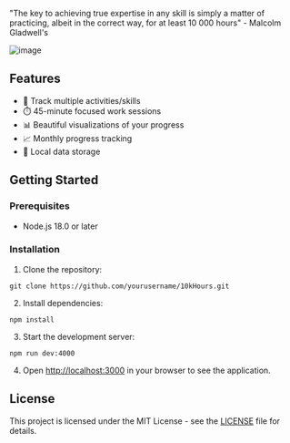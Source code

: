 "The key to achieving true expertise in any skill is simply a matter of practicing, albeit in the correct way, for at least 10 000 hours" - Malcolm Gladwell's 
 



![image](https://github.com/user-attachments/assets/4a79c758-f9a9-416f-9916-b64cf414690f)



## Features

- 🎯 Track multiple activities/skills
- ⏱️ 45-minute focused work sessions
- 📊 Beautiful visualizations of your progress
- 📈 Monthly progress tracking
- 💾 Local data storage

## Getting Started

### Prerequisites

- Node.js 18.0 or later

### Installation

1. Clone the repository:
```
git clone https://github.com/yourusername/10kHours.git
```

2. Install dependencies:
```
npm install
```

3. Start the development server:
```
npm run dev:4000
```

4. Open [http://localhost:3000](http://localhost:3000) in your browser to see the application.





## License

This project is licensed under the MIT License - see the [LICENSE](LICENSE) file for details.



